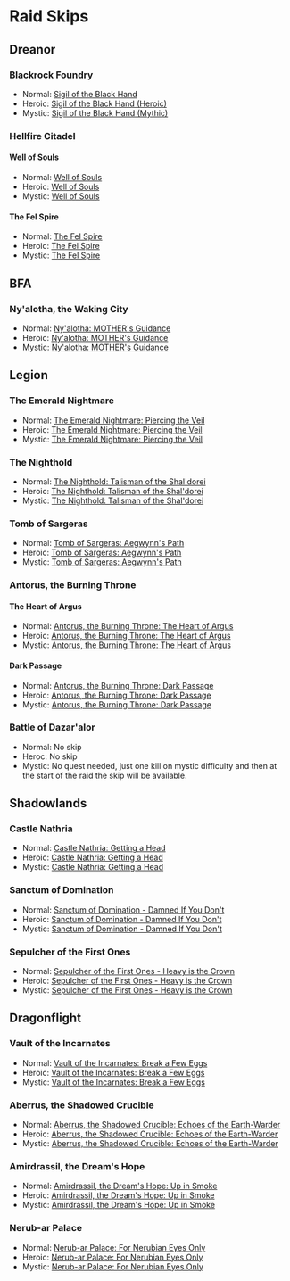 # Raid Skips

## Dreanor

### Blackrock Foundry

- Normal: [Sigil of the Black Hand](https://www.wowhead.com/quest=37029/sigil-of-the-black-hand)
- Heroic: [Sigil of the Black Hand (Heroic)](https://www.wowhead.com/quest=37030/sigil-of-the-black-hand-heroic)
- Mystic: [Sigil of the Black Hand (Mythic)](https://www.wowhead.com/quest=37031/sigil-of-the-black-hand-mythic)


### Hellfire Citadel

#### Well of Souls

- Normal: [Well of Souls](https://www.wowhead.com/quest=39499/well-of-souls)
- Heroic: [Well of Souls](https://www.wowhead.com/quest=39500/well-of-souls)
- Mystic: [Well of Souls](https://www.wowhead.com/quest=39501/well-of-souls)

#### The Fel Spire

- Normal: [The Fel Spire](https://www.wowhead.com/quest=39502/the-fel-spire)
- Heroic: [The Fel Spire](https://www.wowhead.com/quest=39504/the-fel-spire)
- Mystic: [The Fel Spire](https://www.wowhead.com/quest=39505/the-fel-spire)

## BFA

### Ny'alotha, the Waking City

- Normal: [Ny'alotha: MOTHER's Guidance](https://www.wowhead.com/quest=58373/nyalotha-mothers-guidance)
- Heroic: [Ny'alotha: MOTHER's Guidance](https://www.wowhead.com/quest=58374/nyalotha-mothers-guidance)
- Mystic: [Ny'alotha: MOTHER's Guidance](https://www.wowhead.com/quest=58375/nyalotha-mothers-guidance)


## Legion

### The Emerald Nightmare

- Normal: [The Emerald Nightmare: Piercing the Veil](https://www.wowhead.com/quest=44283/the-emerald-nightmare-piercing-the-veil)
- Heroic: [The Emerald Nightmare: Piercing the Veil](https://www.wowhead.com/quest=44284/the-emerald-nightmare-piercing-the-veil)
- Mystic: [The Emerald Nightmare: Piercing the Veil](https://www.wowhead.com/quest=44285/the-emerald-nightmare-piercing-the-veil)

### The Nighthold

- Normal: [The Nighthold: Talisman of the Shal'dorei](https://www.wowhead.com/quest=45381/the-nighthold-talisman-of-the-shaldorei)
- Heroic: [The Nighthold: Talisman of the Shal'dorei](https://www.wowhead.com/quest=45382/the-nighthold-talisman-of-the-shaldorei)
- Mystic: [The Nighthold: Talisman of the Shal'dorei](https://www.wowhead.com/quest=45383/the-nighthold-talisman-of-the-shaldorei)


### Tomb of Sargeras

- Normal: [Tomb of Sargeras: Aegwynn's Path](https://www.wowhead.com/quest=47725/tomb-of-sargeras-aegwynns-path)
- Heroic: [Tomb of Sargeras: Aegwynn's Path](https://www.wowhead.com/quest=47726/tomb-of-sargeras-aegwynns-path)
- Mystic: [Tomb of Sargeras: Aegwynn's Path](https://www.wowhead.com/quest=47727/tomb-of-sargeras-aegwynns-path)


### Antorus, the Burning Throne

#### The Heart of Argus

- Normal: [Antorus, the Burning Throne: The Heart of Argus](https://www.wowhead.com/quest=49133/antorus-the-burning-throne-the-heart-of-argus)
- Heroic: [Antorus, the Burning Throne: The Heart of Argus](https://www.wowhead.com/quest=49134/antorus-the-burning-throne-the-heart-of-argus)
- Mystic: [Antorus, the Burning Throne: The Heart of Argus](https://www.wowhead.com/quest=49135/antorus-the-burning-throne-the-heart-of-argus)


#### Dark Passage

- Normal: [Antorus, the Burning Throne: Dark Passage](https://www.wowhead.com/quest=49032/antorus-the-burning-throne-dark-passage)
- Heroic: [Antorus, the Burning Throne: Dark Passage](https://www.wowhead.com/quest=49075/antorus-the-burning-throne-dark-passage)
- Mystic: [Antorus, the Burning Throne: Dark Passage](https://www.wowhead.com/quest=49076/antorus-the-burning-throne-dark-passage)


### Battle of Dazar'alor

- Normal: No skip
- Heroc: No skip
- Mystic: No quest needed, just one kill on mystic difficulty and then at the start of the raid the skip will be available.


## Shadowlands

### Castle Nathria

- Normal: [Castle Nathria: Getting a Head](https://www.wowhead.com/quest=62054/castle-nathria-getting-a-head)
- Heroic: [Castle Nathria: Getting a Head](https://www.wowhead.com/quest=62055/castle-nathria-getting-a-head)
- Mystic: [Castle Nathria: Getting a Head](https://www.wowhead.com/quest=62056/castle-nathria-getting-a-head)

### Sanctum of Domination

- Normal: [Sanctum of Domination - Damned If You Don't](https://www.wowhead.com/quest=64597/sanctum-of-domination-damned-if-you-dont)
- Heroic: [Sanctum of Domination - Damned If You Don't](https://www.wowhead.com/quest=64598/sanctum-of-domination-damned-if-you-dont)
- Mystic: [Sanctum of Domination - Damned If You Don't](https://www.wowhead.com/quest=64599/sanctum-of-domination-damned-if-you-dont)

### Sepulcher of the First Ones

- Normal: [Sepulcher of the First Ones - Heavy is the Crown](https://www.wowhead.com/quest=65764/sepulcher-of-the-first-ones-heavy-is-the-crown)
- Heroic: [Sepulcher of the First Ones - Heavy is the Crown](https://www.wowhead.com/quest=65763/sepulcher-of-the-first-ones-heavy-is-the-crown)
- Mystic: [Sepulcher of the First Ones - Heavy is the Crown](https://www.wowhead.com/quest=65762/sepulcher-of-the-first-ones-heavy-is-the-crown)


## Dragonflight

### Vault of the Incarnates

- Normal: [Vault of the Incarnates: Break a Few Eggs](https://www.wowhead.com/quest=71018/vault-of-the-incarnates-break-a-few-eggs)
- Heroic: [Vault of the Incarnates: Break a Few Eggs](https://www.wowhead.com/quest=71019/vault-of-the-incarnates-break-a-few-eggs)
- Mystic: [Vault of the Incarnates: Break a Few Eggs](https://www.wowhead.com/quest=71020/vault-of-the-incarnates-break-a-few-eggs)


### Aberrus, the Shadowed Crucible

- Normal: [Aberrus, the Shadowed Crucible: Echoes of the Earth-Warder](https://www.wowhead.com/quest=76083/aberrus-the-shadowed-crucible-echoes-of-the-earth-warder)
- Heroic: [Aberrus, the Shadowed Crucible: Echoes of the Earth-Warder](https://www.wowhead.com/quest=76085/aberrus-the-shadowed-crucible-echoes-of-the-earth-warder)
- Mystic: [Aberrus, the Shadowed Crucible: Echoes of the Earth-Warder](https://www.wowhead.com/quest=76086/aberrus-the-shadowed-crucible-echoes-of-the-earth-warder)

### Amirdrassil, the Dream's Hope

- Normal: [Amirdrassil, the Dream's Hope: Up in Smoke](https://www.wowhead.com/quest=78600/amirdrassil-the-dreams-hope-up-in-smoke)
- Heroic: [Amirdrassil, the Dream's Hope: Up in Smoke](https://www.wowhead.com/quest=78601/amirdrassil-the-dreams-hope-up-in-smoke)
- Mystic: [Amirdrassil, the Dream's Hope: Up in Smoke](https://www.wowhead.com/quest=78602/amirdrassil-the-dreams-hope-up-in-smoke)


### Nerub-ar Palace

- Normal: [Nerub-ar Palace: For Nerubian Eyes Only](https://www.wowhead.com/quest=82629/nerub-ar-palace-for-nerubian-eyes-only)
- Heroic: [Nerub-ar Palace: For Nerubian Eyes Only](https://www.wowhead.com/quest=82638/nerub-ar-palace-for-nerubian-eyes-only)
- Mystic: [Nerub-ar Palace: For Nerubian Eyes Only](https://www.wowhead.com/quest=82639/nerub-ar-palace-for-nerubian-eyes-only)